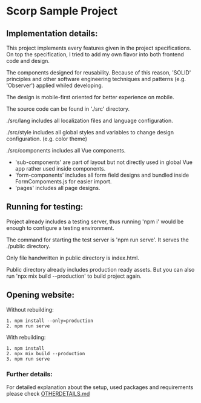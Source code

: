 # Scorp Sample Project

## Implementation details:

This project implements every features given in the project specifications. On top the specification, I tried to add my own flavor into both frontend code and design.

The components designed for reusability. Because of this reason, 'SOLID' principles and other software engineering techniques and patterns (e.g. 'Observer') applied whiled developing.

The design is mobile-first oriented for better experience on mobile.

The source code can be found in './src' directory. 

./src/lang includes all localization files and language configuration.

./src/style includes all global styles and variables to change design configuration. (e.g. color theme)

./src/components includes all Vue components. 
- 'sub-components' are part of layout but not directly used in global Vue app rather used inside components. 
- 'form-components' includes all form field designs and bundled inside FormCompoments.js for easier import.
- 'pages' includes all page designs.

## Running for testing: 

Project already includes a testing server, thus running 'npm i' would be enough to configure a testing environment.

The command for starting the test server is 'npm run serve'. It serves the ./public directory.

Only file handwritten in public directory is index.html.

Public directory already includes production ready assets. But you can also run 'npx mix build --production' to build project again.

## Opening website:

Without rebuilding:

```shell
1. npm install --only=production
2. npm run serve
```

With rebuilding:

```shell
1. npm install
2. npx mix build --production
3. npm run serve
```

### Further details:

For detailed explanation about the setup, used packages and requirements please check [OTHERDETAILS.md](./OTHERDETAILS.md)